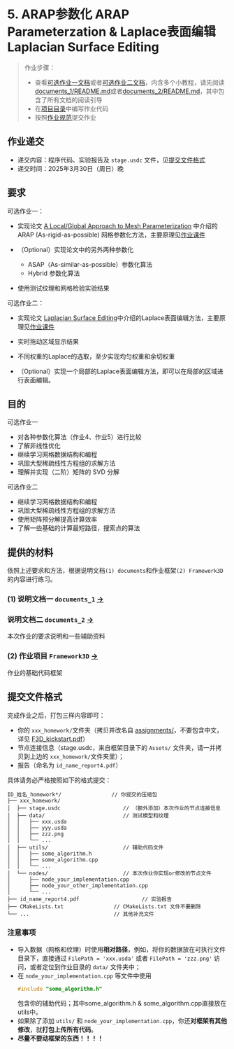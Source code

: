 # 5. ARAP参数化 ARAP Parameterzation & Laplace表面编辑 Laplacian Surface Editing

> 作业步骤：
> - 查看[可选作业一文档](documents_1/README.md)或者[可选作业二文档](documents_2/README.md)，内含多个小教程，请先阅读 [documents_1/README.md](documents_1/README.md)或者[documents_2/README.md](documents_2/README.md)，其中包含了所有文档的阅读引导
> - 在[项目目录](../../Framework3D/)中编写作业代码
> - 按照[作业规范](../README.md)提交作业

## 作业递交

- 递交内容：程序代码、实验报告及 `stage.usdc` 文件，见[提交文件格式](#提交文件格式)
- 递交时间：2025年3月30日（周日）晚

## 要求

可选作业一：
- 实现论文 [A Local/Global Approach to Mesh Parameterization](https://cs.harvard.edu/~sjg/papers/arap.pdf) 中介绍的 ARAP (As-rigid-as-possible) 网格参数化方法，主要原理见[作业课件](https://rec.ustc.edu.cn/share/1c0d1d10-db2e-11ef-b910-f95ea2c8844c)

- （Optional）实现论文中的另外两种参数化
  - ASAP（As-similar-as-possible）参数化算法
  - Hybrid 参数化算法
- 使用测试纹理和网格检验实验结果

可选作业二：
- 实现论文 [Laplacian Surface Editing](https://graphics.stanford.edu/courses/cs468-07-winter/Papers/sgp2004_laplace.pdf)中介绍的Laplace表面编辑方法，主要原理见[作业课件](https://rec.ustc.edu.cn/share/1c0d1d10-db2e-11ef-b910-f95ea2c8844c)
- 实时拖动区域显示结果
- 不同权重的Laplace的选取，至少实现均匀权重和余切权重

- （Optional）实现一个局部的Laplace表面编辑方法，即可以在局部的区域进行表面编辑。

## 目的

可选作业一
- 对各种参数化算法（作业4、作业5）进行比较
- 了解非线性优化
- 继续学习网格数据结构和编程
- 巩固大型稀疏线性方程组的求解方法
- 理解并实现（二阶）矩阵的 SVD 分解

可选作业二
- 继续学习网格数据结构和编程
- 巩固大型稀疏线性方程组的求解方法
- 使用矩阵预分解提高计算效率
- 了解一些基础的计算最短路径，搜索点的算法


## 提供的材料

依照上述要求和方法，根据说明文档`(1) documents`和作业框架`(2) Framework3D`的内容进行练习。

### (1) 说明文档一 `documents_1` [->](documents_1/) 

###    说明文档二 `documents_2` [->](documents_2/)

本次作业的要求说明和一些辅助资料

### (2) 作业项目 `Framework3D` [->](../../Framework3D/) 

作业的基础代码框架

## 提交文件格式

完成作业之后，打包三样内容即可：
  - 你的 `xxx_homework/`文件夹（拷贝并改名自 [assignments/](../../Framework3D/submissions/assignments/)，不要包含中文，详见 [F3D_kickstart.pdf](../../Framework3D/F3D%20kickstart.pdf)）
  - 节点连接信息（stage.usdc，来自框架目录下的 `Assets/` 文件夹，请一并拷贝到上边的 `xxx_homework/`文件夹里）；
  - 报告（命名为 `id_name_report4.pdf`）
  
  具体请务必严格按照如下的格式提交：

  ```
  ID_姓名_homework*/                // 你提交的压缩包
  ├── xxx_homework/                  
  │  ├── stage.usdc                    // （额外添加）本次作业的节点连接信息
  │  ├── data/                         // 测试模型和纹理
  │  │   ├── xxx.usda
  │  │   ├── yyy.usda
  │  │   ├── zzz.png
  │  │   └── ...  
  │  ├── utils/                        // 辅助代码文件
  │  │   ├── some_algorithm.h
  │  │   ├── some_algorithm.cpp
  │  │   └── ...  
  │  └── nodes/                        // 本次作业你实现or修改的节点文件
  │      ├── node_your_implementation.cpp
  │      ├── node_your_other_implementation.cpp
  │      └── ...  
  ├── id_name_report4.pdf                    // 实验报告
  ├── CMakeLists.txt                // CMakeLists.txt 文件不要删除
  └── ...                           // 其他补充文件
  ```

### 注意事项

- 导入数据（网格和纹理）时使用**相对路径**，例如，将你的数据放在可执行文件目录下，直接通过 `FilePath = 'xxx.usda'` 或者 `FilePath = 'zzz.png'` 访问，或者定位到作业目录的 `data/` 文件夹中；
- 在 `node_your_implementation.cpp` 等文件中使用
  ```cpp
  #include "some_algorithm.h"
  ```
  包含你的辅助代码；其中some_algorithm.h & some_algorithm.cpp直接放在utils中。
- 如果除了添加 `utils/` 和 `node_your_implementation.cpp`，你还**对框架有其他修改**，就**打包上传所有代码**。
- **尽量不要动框架的东西！！！！**